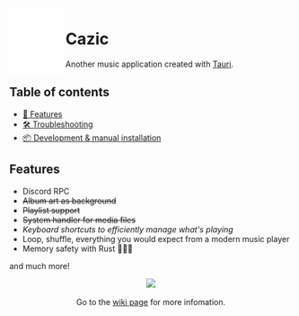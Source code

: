 <img width="100" height="120" align="left" style="float: left; margin: 20 10px 0 10;" src="icons/1024x1293.png" alt="Logo">

# Cazic

Another music application created with [Tauri](https://tauri.app/).


## Table of contents

- [🧠 Features](#features)
- [🛠️ Troubleshooting](#troubleshooting)
- [📦 Development & manual installation](#development--manual-installation)

## Features

- Discord RPC
- ~~Album art as background~~
- ~~Playlist support~~
- ~~System handler for media files~~
- *Keyboard shortcuts to efficiently manage what's playing*
- Loop, shuffle, everything you would expect from a modern music player
- Memory safety with Rust 🦀🦀🦀

and much more!

<div align="center">
   <img width="32" src="https://gitlab.com/XDRwastaken/img/-/raw/main/.svg/question.svg">
   <p>Go to the <a href="https://gitlab.com/XDRwastaken/Cazic/-/wikis/home">wiki page</a> for more infomation.</p>
</div>
